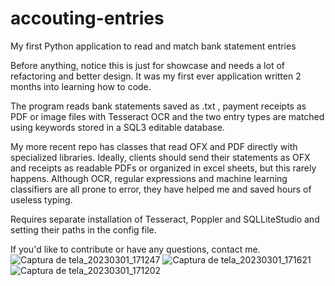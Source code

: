 # accouting-entries
My first Python application to read and match bank statement entries

Before anything, notice this is just for showcase and needs a lot of refactoring and better design. It was my first ever application written 2 months into learning how to code.

The program reads bank statements saved as .txt , payment receipts as PDF or image files with Tesseract OCR and the two entry types are matched using keywords stored in a SQL3 editable database.

My more recent repo has classes that read OFX and PDF directly with specialized libraries. Ideally, clients should send their statements as OFX and receipts as readable PDFs or organized in excel sheets, but this rarely happens. Although OCR, regular expressions and machine learning classifiers are all prone to error, they have helped me and saved hours of useless typing.

Requires separate installation of Tesseract, Poppler and SQLLiteStudio and setting their paths in the config file.

If you'd like to contribute or have any questions, contact me.
![Captura de tela_20230301_171247](https://user-images.githubusercontent.com/91790030/222265320-21fe2acb-afad-478b-9f69-eff1a9269c15.png)
![Captura de tela_20230301_171621](https://user-images.githubusercontent.com/91790030/222265323-6bb5615b-e1ab-4322-bb4b-d1593d1fcf2b.png)
![Captura de tela_20230301_171202](https://user-images.githubusercontent.com/91790030/222265326-fbb022b1-3371-4015-8998-67b8c922b1ff.png)
